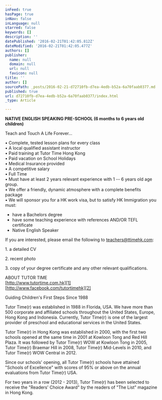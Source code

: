 ```yaml
---
inFeed: true
hasPage: true
inNav: false
inLanguage: null
starred: false
keywords: []
description: ''
datePublished: '2016-02-21T01:42:05.812Z'
dateModified: '2016-02-21T01:42:05.477Z'
authors: []
publisher:
  name: null
  domain: null
  url: null
  favicon: null
title: ''
author: []
sourcePath: _posts/2016-02-21-d72710fb-d7ea-4edb-b52a-6a70faab0377.md
published: true
url: d72710fb-d7ea-4edb-b52a-6a70faab0377/index.html
_type: Article

---
```

**NATIVE ENGLISH SPEAKING PRE-SCHOOL (6 months to 6 years old children)**

Teach and Touch A Life Forever...

• Complete, tested lesson plans for every class  
• A local qualified assistant instructor  
• Paid training at Tutor Time Hong Kong  
• Paid vacation on School Holidays  
• Medical Insurance provided  
• A competitive salary  
• Full Time  
• Must have at least 2 years relevant experience with 1 -- 6 years old age group.  
• We offer a friendly, dynamic atmosphere with a complete benefits package  
• We will sponsor you for a HK work visa, but to satisfy HK Immigration you must:

- have a Bachelors degree  
- have some teaching experience with references AND/OR TEFL certificate  
- Native English Speaker

If you are interested, please email the following to [teachers@ttimehk.com][0]:

1\. a detailed CV

2\. recent photo

3\. copy of your degree certificate and any other relevant qualifications.

ABOUT TUTOR TIME  
[http://www.tutortime.com.hk][1]  
[http://www.facebook.com/tutortimehk][2]

Guiding Children's First Steps Since 1988

Tutor Time(r) was established in 1988 in Florida, USA. We have more than 500 corporate and affiliated schools throughout the United States, Europe, Hong Kong and Indonesia. Currently, Tutor Time(r) is one of the largest provider of preschool and educational services in the United States.

Tutor Time(r) in Hong Kong was established in 2000, with the first two schools opened at the same time in 2001 at Kowloon Tong and Red Hill Plaza. It was followed by Tutor Time(r) WOW at Kowloon Tong in 2005, Tutor Time(r) Braemar Hill in 2008, Tutor Time(r) Mid-Levels in 2010, and Tutor Time(r) WOW Central in 2012\.

Since our schools' opening, all Tutor Time(r) schools have attained "Schools of Excellence" with scores of 95% or above on the annual evaluations from Tutor Time(r) USA.

For two years in a row (2012 - 2013), Tutor Time(r) has been selected to receive the "Readers' Choice Award" by the readers of "The List" magazine in Hong Kong.

[0]: mailto:teachers@ttimehk.com
[1]: http://www.tutortime.com.hk/
[2]: http://www.facebook.com/tutortimehk